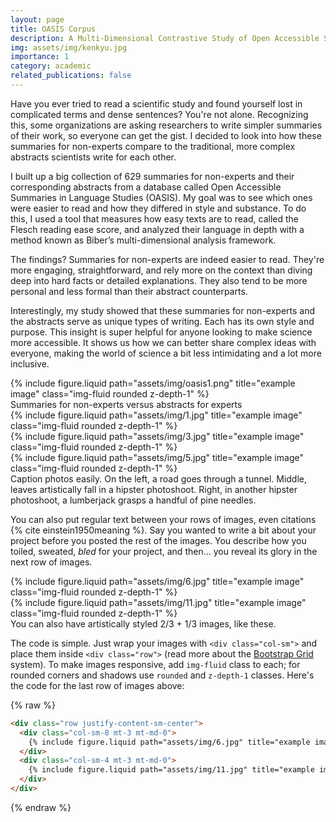 ```yaml
---
layout: page
title: OASIS Corpus
description: A Multi-Dimensional Contrastive Study of Open Accessible Summaries and Their Corresponding Abstracts
img: assets/img/kenkyu.jpg
importance: 1
category: academic
related_publications: false
---
```


Have you ever tried to read a scientific study and found yourself lost in complicated terms and dense sentences? You're not alone. Recognizing this, some organizations are asking researchers to write simpler summaries of their work, so everyone can get the gist. I decided to look into how these summaries for non-experts compare to the traditional, more complex abstracts scientists write for each other.

I built up a big collection of 629 summaries for non-experts and their corresponding abstracts from a database called Open Accessible Summaries in Language Studies (OASIS). My goal was to see which ones were easier to read and how they differed in style and substance. To do this, I used a tool that measures how easy texts are to read, called the Flesch reading ease score, and analyzed their language in depth with a method known as Biber’s multi-dimensional analysis framework.

The findings? Summaries for non-experts are indeed easier to read. They're more engaging, straightforward, and rely more on the context than diving deep into hard facts or detailed explanations. They also tend to be more personal and less formal than their abstract counterparts.

Interestingly, my study showed that these summaries for non-experts and the abstracts serve as unique types of writing. Each has its own style and purpose. This insight is super helpful for anyone looking to make science more accessible. It shows us how we can better share complex ideas with everyone, making the world of science a bit less intimidating and a lot more inclusive.

<div class="row">
    <div class="col-sm mt-3 mt-md-0">
        {% include figure.liquid path="assets/img/oasis1.png" title="example image" class="img-fluid rounded z-depth-1" %}
    </div>
</div>
<div class="caption">
    Summaries for non-experts versus abstracts for experts
</div>

<div class="row">
    <div class="col-sm mt-3 mt-md-0">
        {% include figure.liquid path="assets/img/1.jpg" title="example image" class="img-fluid rounded z-depth-1" %}
    </div>
    <div class="col-sm mt-3 mt-md-0">
        {% include figure.liquid path="assets/img/3.jpg" title="example image" class="img-fluid rounded z-depth-1" %}
    </div>
    <div class="col-sm mt-3 mt-md-0">
        {% include figure.liquid path="assets/img/5.jpg" title="example image" class="img-fluid rounded z-depth-1" %}
    </div>
</div>
<div class="caption">
    Caption photos easily. On the left, a road goes through a tunnel. Middle, leaves artistically fall in a hipster photoshoot. Right, in another hipster photoshoot, a lumberjack grasps a handful of pine needles.
</div>





You can also put regular text between your rows of images, even citations {% cite einstein1950meaning %}.
Say you wanted to write a bit about your project before you posted the rest of the images.
You describe how you toiled, sweated, _bled_ for your project, and then... you reveal its glory in the next row of images.

<div class="row justify-content-sm-center">
    <div class="col-sm-8 mt-3 mt-md-0">
        {% include figure.liquid path="assets/img/6.jpg" title="example image" class="img-fluid rounded z-depth-1" %}
    </div>
    <div class="col-sm-4 mt-3 mt-md-0">
        {% include figure.liquid path="assets/img/11.jpg" title="example image" class="img-fluid rounded z-depth-1" %}
    </div>
</div>
<div class="caption">
    You can also have artistically styled 2/3 + 1/3 images, like these.
</div>

The code is simple.
Just wrap your images with `<div class="col-sm">` and place them inside `<div class="row">` (read more about the <a href="https://getbootstrap.com/docs/4.4/layout/grid/">Bootstrap Grid</a> system).
To make images responsive, add `img-fluid` class to each; for rounded corners and shadows use `rounded` and `z-depth-1` classes.
Here's the code for the last row of images above:

{% raw %}

```html
<div class="row justify-content-sm-center">
  <div class="col-sm-8 mt-3 mt-md-0">
    {% include figure.liquid path="assets/img/6.jpg" title="example image" class="img-fluid rounded z-depth-1" %}
  </div>
  <div class="col-sm-4 mt-3 mt-md-0">
    {% include figure.liquid path="assets/img/11.jpg" title="example image" class="img-fluid rounded z-depth-1" %}
  </div>
</div>
```

{% endraw %}
